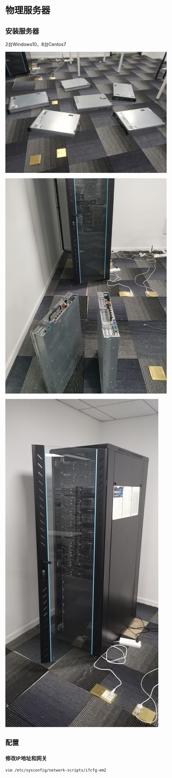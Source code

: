 # 物理服务器

## 安装服务器

2台Windows10，8台Centos7

![img](images/51AF6A880A3495AB99B08FB63AF8A32A.jpg)

![img](images/343354EF24464CD9892A7FE88A5B8FB1.jpg)

![img](images/57A653D4EAB272540EF18EF5DFB4C016.jpg)

## 配置





### 修改IP地址和网关

```
vim /etc/sysconfig/network-scripts/ifcfg-em2
```





